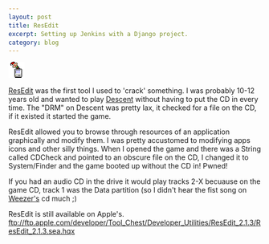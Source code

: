 ```yaml
---
layout: post
title: ResEdit
excerpt: Setting up Jenkins with a Django project.
category: blog
---
```

<img id="resedit" src="/static/images/resedit.png">

[ResEdit](http://en.wikipedia.org/wiki/ResEdit) was the first tool I used to 'crack' something. I was probably 10-12
years old and wanted to play [Descent](http://en.wikipedia.org/wiki/Descent_\(video_game\))
without having to put the CD in every time. The "DRM" on Descent was pretty lax, it checked for a file on the CD, if it existed it started the game.

ResEdit allowed you to browse through resources of an application graphically and modify them. I was pretty accustomed to modifying apps icons and other silly things. When I opened the game and there was a String called CDCheck and pointed to an obscure file on the CD, I changed it to System/Finder and the game booted up without the CD in! Pwned!

If you had an audio CD in the drive it would play tracks 2-X becuause on the game CD, track 1 was the Data partition (so I didn't hear the fist song on [Weezer's](http://en.wikipedia.org/wiki/Weezer_\(1994_album\)) cd much ;)

ResEdit is still available on Apple's. ftp://ftp.apple.com/developer/Tool_Chest/Developer_Utilities/ResEdit_2.1.3/ResEdit_2.1.3.sea.hqx
